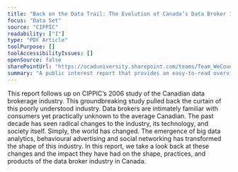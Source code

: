 ```yaml
---
title: "Back on the Data Trail: The Evolution of Canada’s Data Broker Industry"
focus: "Data Set"
source: "CIPPIC"
readability: ["I"]
type: "PDF Article"
toolPurpose: []
toolAccessibilityIssues: []
openSource: false
sharePointUrl: "https://ocaduniversity.sharepoint.com/teams/Team_WeCount/Shared%20Documents/Resources%20and%20Tools/Literature%20(curated)/Back%20on%20the%20data%20trail.pdf"
summary: "A public interest report that provides an easy-to-read overview and breakdown on the data broker industry in Canada, including data types and sources, services offered, and legal regulations. "
---
```

This report follows up on CIPPIC’s 2006 study of the Canadian data brokerage industry. This groundbreaking study pulled back the curtain of this poorly understood industry. Data brokers are intimately familiar with consumers yet practically unknown to the average Canadian. The past decade has seen radical changes to the industry, its technology, and society itself. Simply, the world has changed. The emergence of big data analytics, behavioural advertising and social networking has transformed the shape of this industry. In this report, we take a look back at these changes and the impact they have had on the shape, practices, and products of the data broker industry in Canada. 
